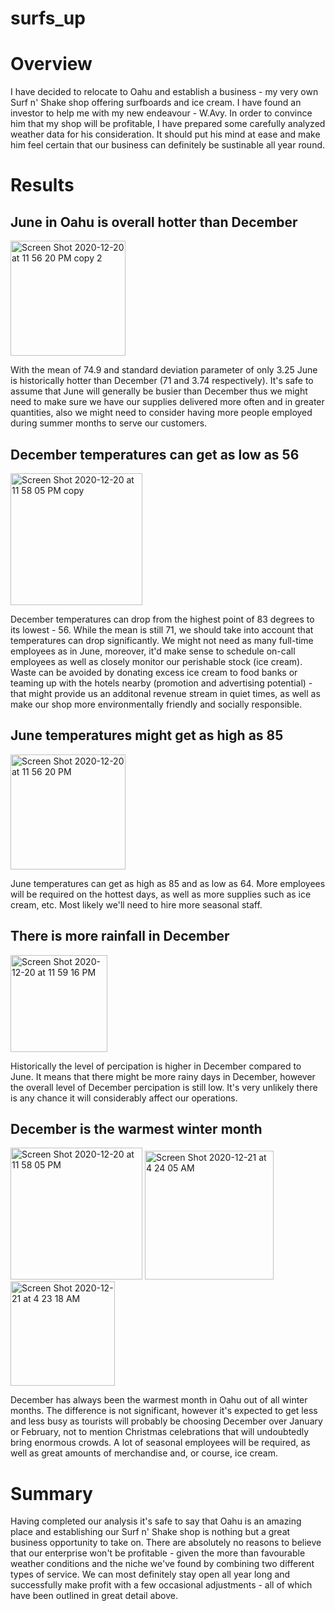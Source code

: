 # surfs_up

# Overview

I have decided to relocate to Oahu and establish a business -  my very own Surf n' Shake shop offering surfboards and ice cream. I have found an investor to help me with my new endeavour - W.Avy. In order to convince him that my shop will be profitable, I have prepared some carefully analyzed weather data for his consideration. It should put his mind at ease and make him feel certain that our business can definitely be sustinable all year round.


# Results

## June in Oahu is overall hotter than December

<img width="184" alt="Screen Shot 2020-12-20 at 11 56 20 PM copy 2" src="https://user-images.githubusercontent.com/73204192/102743816-4297e080-4326-11eb-913e-6d0967e9353a.png">

With the mean of 74.9 and standard deviation parameter of only 3.25 June is historically hotter than December (71 and 3.74 respectively). It's safe to assume that June will generally be busier than December thus we might need to make sure we have our supplies delivered more often and in greater quantities, also we might need to consider having more people employed during summer months to serve our customers.

## December temperatures can get as low as 56

<img width="211" alt="Screen Shot 2020-12-20 at 11 58 05 PM copy" src="https://user-images.githubusercontent.com/73204192/102749129-71678400-4331-11eb-83ae-a6df41815b88.png">


December temperatures can drop from the highest point of 83 degrees to its lowest - 56. While the mean is still 71, we should take into account that temperatures can drop significantly. We might not need as many full-time employees as in June, moreover,  it'd make sense to schedule on-call employees as well as closely monitor our perishable stock (ice cream). Waste can be avoided by donating excess ice cream to food banks or teaming up with the hotels nearby (promotion and advertising potential) - that might provide us an additonal revenue stream in quiet times, as well as make our shop more environmentally friendly and socially responsible. 

## June temperatures might get as high as 85 

<img width="184" alt="Screen Shot 2020-12-20 at 11 56 20 PM" src="https://user-images.githubusercontent.com/73204192/102752937-58ae9c80-4338-11eb-949c-d436f5260a2e.png">

June temperatures can get as high as 85 and as low as 64. More employees will be required on the hottest days, as well as more supplies such as ice cream, etc. Most likely we'll need to hire more seasonal staff.

## There is more rainfall in December

<img width="155" alt="Screen Shot 2020-12-20 at 11 59 16 PM" src="https://user-images.githubusercontent.com/73204192/102760766-06737880-4344-11eb-8df0-0b47a9b68265.png">


Historically the level of percipation is higher in December compared to June. It means that there might be more rainy days in December, however the overall level of December percipation is still low. It's very unlikely there is any chance it will considerably affect our operations.  

## December is the warmest winter month

<img width="211" alt="Screen Shot 2020-12-20 at 11 58 05 PM" src="https://user-images.githubusercontent.com/73204192/102761345-c791f280-4344-11eb-856f-16b0aa4cc122.png">  <img width="206" alt="Screen Shot 2020-12-21 at 4 24 05 AM" src="https://user-images.githubusercontent.com/73204192/102761368-d11b5a80-4344-11eb-859c-e471ae7e1137.png">  <img width="167" alt="Screen Shot 2020-12-21 at 4 23 18 AM" src="https://user-images.githubusercontent.com/73204192/102761386-d5e00e80-4344-11eb-8af2-5f8d6d068663.png">

December has always been the warmest month in Oahu out of all winter months. The difference is not significant, however it's expected to get less and less busy as tourists will probably be choosing December over January or February, not to mention Christmas celebrations that will undoubtedly bring enormous crowds. A lot of seasonal employees will be required, as well as great amounts of merchandise and, or course, ice cream. 


# Summary

Having completed our analysis it's safe to say that Oahu is an amazing place and establishing our Surf n' Shake shop is nothing but a great business opportunity to take on. There are absolutely no reasons to believe that our enterprise won't be profitable - given the more than favourable weather conditions and the niche we've found by combining two different types of service. We can most definitely stay open all year long and successfully make profit with a few occasional adjustments - all of which have been outlined in great detail above. 
